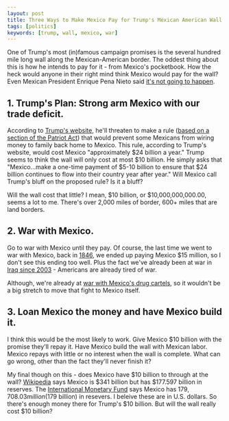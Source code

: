 ```yaml
---
layout: post
title: Three Ways to Make Mexico Pay for Trump's Mexican American Wall
tags: [politics]
keywords: [trump, wall, mexico, war]
---
```


One of Trump's most (in)famous campaign promises is the several hundred mile long wall along the Mexican-American border. The oddest thing about this is how he intends to pay for it - from Mexico's pocketbook. How the heck would anyone in their right mind think Mexico would pay for the wall? Even Mexican President Enrique Pena Nieto said [it's not going to happen](http://www.slate.com/blogs/the_slatest/2016/09/01/mexican_president_pe_nieto_tweets_at_trump_again_about_paying_for_wall.html).

## 1.	Trump's Plan: Strong arm Mexico with our trade deficit.

According to [Trump's website](https://web.archive.org/web/20160906003643/https://www.donaldjtrump.com/positions/pay-for-the-wall), he'll threaten to make a rule ([based on a section of the Patriot Act](https://www.gpo.gov/fdsys/pkg/PLAW-107publ56/pdf/PLAW-107publ56.pdf)) that would prevent some Mexicans from wiring money to family back home to Mexico. This rule, according to Trump's website, would cost Mexico "approximately $24 billion a year." Trump seems to think the wall will only cost at most $10 billion. He simply asks that "Mexico...make a one-time payment of $5-10 billion to ensure that $24 billion continues to flow into their country year after year." Will Mexico call Trump's bluff on the proposed rule? Is it a bluff?

Will the wall cost that little? I mean, $10 billion, or $10,000,000,000.00, seems a lot to me. There's over 2,000 miles of border, 600+ miles that are land borders.

## 2. War with Mexico.

Go to war with Mexico until they pay. Of course, the last time we went to war with Mexico, back in [1846](https://en.wikipedia.org/wiki/Mexican%E2%80%93American_War), we ended up paying Mexico $15 million, so I don't see this ending too well. Plus the fact we've already been at war in [Iraq since 2003](https://en.wikipedia.org/wiki/Iraq_War) - Americans are already tired of war.

Although, we're already at [war with Mexico's drug cartels](https://en.wikipedia.org/wiki/Mexican_Drug_War), so it wouldn't be a big stretch to move that fight to Mexico itself.

## 3. Loan Mexico the money and have Mexico build it.

I think this would be the most likely to work. Give Mexico $10 billion with the promise they'll repay it. Have Mexico build the wall with Mexican labor. Mexico repays with little or no interest when the wall is complete. What can go wrong, other than the fact they'll never finish it?

My final though on this - does Mexico have $10 billion to through at the wall? [Wikipedia](https://en.wikipedia.org/wiki/Economy_of_Mexico) says Mexico is $341 billion but has $177.597 billion in reserves. The [International Monetary Fund](http://www.imf.org/external/np/sta/ir/IRProcessWeb/data/mex/eng/curmex.htm) says Mexico has $179,708.03 million ($179 billion) in resevers. I beleive these are in U.S. dollars. So there's enough money there for Trump's $10 billion. But will the wall really cost $10 billion?
